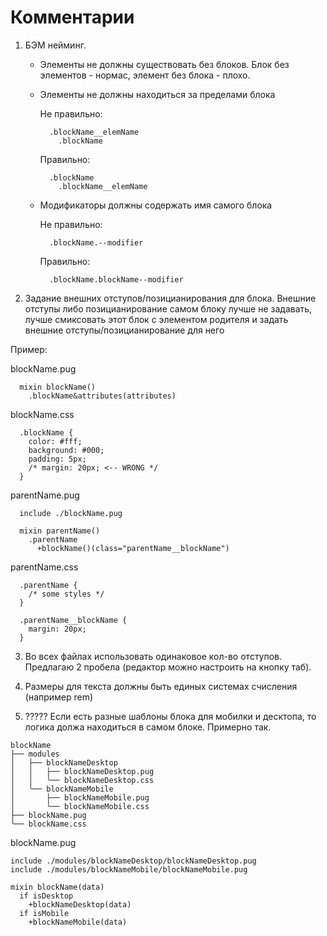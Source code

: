 # Комментарии
1. БЭМ нейминг.
    + Элементы не должны существовать без блоков.
      Блок без элементов - нормас, элемент без блока - плохо.

    + Элементы не должны находиться за пределами блока

      Не правильно:
      ```
        .blockName__elemName
          .blockName
      ```
      Правильно:
      ```
        .blockName
          .blockName__elemName
      ```

    + Модификаторы должны содержать имя самого блока

      Не правильно:
      ```
        .blockName.--modifier
      ```
      Правильно:
      ```
        .blockName.blockName--modifier
      ```

2. Задание внешних отступов/позицианирования для блока.
  Внешние отступы либо позицианирование самом блоку лучше не задавать,
  лучше смиксовать этот блок с элементом родителя и задать
  внешние отступы/позицианирование для него

  Пример:

  blockName.pug
  ```
    mixin blockName()
      .blockName&attributes(attributes)
  ```

  blockName.css
  ```
    .blockName {
      color: #fff;
      background: #000;
      padding: 5px;
      /* margin: 20px; <-- WRONG */
    }
  ```

  parentName.pug
  ```
    include ./blockName.pug

    mixin parentName()
      .parentName
        +blockName()(class="parentName__blockName")
  ```

  parentName.css
  ```
    .parentName {
      /* some styles */
    }

    .parentName__blockName {
      margin: 20px;
    }
  ```

3. Во всех файлах использовать одинаковое кол-во отступов. Предлагаю 2 пробела (редактор можно настроить на кнопку таб).

4. Размеры для текста должны быть единых системах счисления (например rem)

5. ????? Если есть разные шаблоны блока для мобилки и десктопа,
то логика должа находиться в самом блоке.
Примерно так.

```
blockName
├── modules
│   ├── blockNameDesktop
│   │   ├── blockNameDesktop.pug
│   │   ╰── blockNameDesktop.css
│   ╰── blockNameMobile
│       ├── blockNameMobile.pug
│       ╰── blockNameMobile.css
├── blockName.pug
╰── blockName.css
```

blockName.pug
```
include ./modules/blockNameDesktop/blockNameDesktop.pug
include ./modules/blockNameMobile/blockNameMobile.pug

mixin blockName(data)
  if isDesktop
    +blockNameDesktop(data)
  if isMobile
    +blockNameMobile(data)
```
